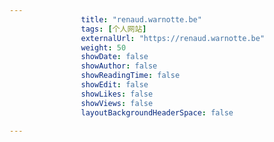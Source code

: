 ---
                title: "renaud.warnotte.be"
                tags: [个人网站]
                externalUrl: "https://renaud.warnotte.be"
                weight: 50
                showDate: false
                showAuthor: false
                showReadingTime: false
                showEdit: false
                showLikes: false
                showViews: false
                layoutBackgroundHeaderSpace: false
                ---

